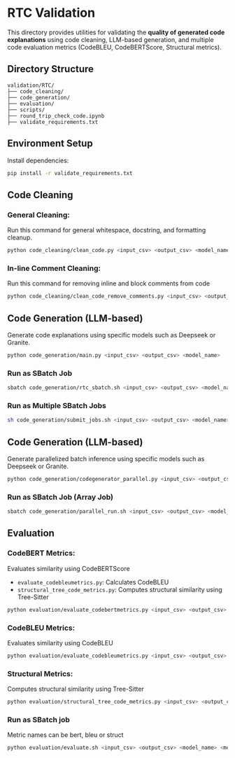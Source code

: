 # RTC Validation

This directory provides utilities for validating the **quality of generated code explanations** using code cleaning, LLM-based generation, and multiple code evaluation metrics (CodeBLEU, CodeBERTScore, Structural metrics).

## Directory Structure

```
validation/RTC/
├── code_cleaning/                 
├── code_generation/              
├── evaluation/                   
├── scripts/                      
├── round_trip_check_code.ipynb   
├── validate_requirements.txt     
```

## Environment Setup

Install dependencies:

```bash
pip install -r validate_requirements.txt
```

## Code Cleaning

### General Cleaning:
Run this command for general whitespace, docstring, and formatting cleanup.
```bash
python code_cleaning/clean_code.py <input_csv> <output_csv> <model_name>
```

### In-line Comment Cleaning:
Run this command for removing inline and block comments from code
```bash
python code_cleaning/clean_code_remove_comments.py <input_csv> <output_csv> <model_name>
```

## Code Generation (LLM-based)
Generate code explanations using specific models such as Deepseek or Granite.

```bash
python code_generation/main.py <input_csv> <output_csv> <model_name>
```

### Run as SBatch Job
```bash
sbatch code_generation/rtc_sbatch.sh <input_csv> <output_csv> <model_name>
```

### Run as Multiple SBatch Jobs
```bash
sh code_generation/submit_jobs.sh <input_csv> <output_csv> <model_name>
```

## Code Generation (LLM-based)
Generate parallelized batch inference using specific models such as Deepseek or Granite.

```bash
python code_generation/codegenerator_parallel.py <input_csv> <output_csv> <model_name>
```

### Run as SBatch Job (Array Job)
```bash
sbatch code_generation/parallel_run.sh <input_csv> <output_csv> <model_name>
```

## Evaluation

### CodeBERT Metrics:
Evaluates similarity using CodeBERTScore
- `evaluate_codebleumetrics.py`: Calculates CodeBLEU
- `structural_tree_code_metrics.py`: Computes structural similarity using Tree-Sitter

```bash
python evaluation/evaluate_codebertmetrics.py <input_csv> <output_csv> <model_name>
```

### CodeBLEU Metrics:
Evaluates similarity using CodeBLEU
```bash
python evaluation/evaluate_codebleumetrics.py <input_csv> <output_csv> <model_name>
```

### Structural Metrics:
Computes structural similarity using Tree-Sitter

```bash
python evaluation/structural_tree_code_metrics.py <input_csv> <output_csv> <model_name>
```

### Run as SBatch job 
Metric names can be bert, bleu or struct
```bash
python evaluation/evaluate.sh <input_csv> <output_csv> <model_name> <metric_name>
```
